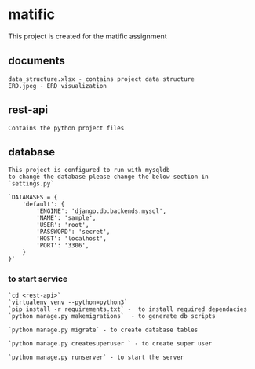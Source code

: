 # matific

This project is created for the matific assignment 

## documents

	data_structure.xlsx - contains project data structure
	ERD.jpeg - ERD visualization 
	
## rest-api

	Contains the python project files

## database 

	This project is configured to run with mysqldb
	to change the database please change the below section in `settings.py`
	
	`DATABASES = {
		'default': {
			'ENGINE': 'django.db.backends.mysql',
			'NAME': 'sample',
			'USER': 'root',
			'PASSWORD': 'secret',
			'HOST': 'localhost',
			'PORT': '3306',
		}
	}`
	
###	to start service 

	`cd <rest-api>`
	`virtualenv venv --python=python3`
	`pip install -r requirements.txt` -  to install required dependacies
	`python manage.py makemigrations`  - to generate db scripts
	
	`python manage.py migrate` - to create database tables
	
	`python manage.py createsuperuser ` - to create super user 
	
	`python manage.py runserver` - to start the server
